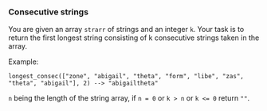 ### Consecutive strings

You are given an array `strarr` of strings and an integer `k`. Your task is to return the first longest string consisting of k consecutive strings taken in the array.

Example: 
    
    longest_consec(["zone", "abigail", "theta", "form", "libe", "zas", "theta", "abigail"], 2) --> "abigailtheta"

`n` being the length of the string array, if `n = 0` or `k > n` or `k <= 0` return `""`.
